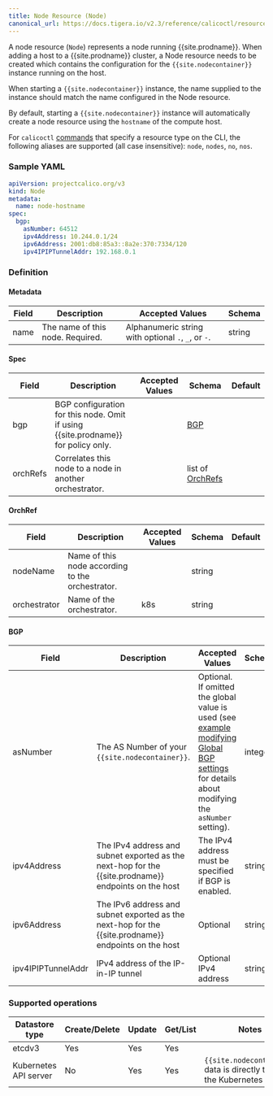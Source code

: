 ```yaml
---
title: Node Resource (Node)
canonical_url: https://docs.tigera.io/v2.3/reference/calicoctl/resources/node
---
```


A node resource (`Node`) represents a node running {{site.prodname}}.  When adding a host
to a {{site.prodname}} cluster, a Node resource needs to be created which contains the
configuration for the `{{site.nodecontainer}}` instance running on the host.

When starting a `{{site.nodecontainer}}` instance, the name supplied to the instance should
match the name configured in the Node resource.

By default, starting a `{{site.nodecontainer}}` instance will automatically create a node resource
using the `hostname` of the compute host.

For `calicoctl` [commands]({{site.baseurl}}/{{page.version}}/reference/calicoctl/commands/) that
specify a resource type on the CLI, the following
aliases are supported (all case insensitive): `node`, `nodes`, `no`, `nos`.

### Sample YAML

```yaml
apiVersion: projectcalico.org/v3
kind: Node
metadata:
  name: node-hostname
spec:
  bgp:
    asNumber: 64512
    ipv4Address: 10.244.0.1/24
    ipv6Address: 2001:db8:85a3::8a2e:370:7334/120
    ipv4IPIPTunnelAddr: 192.168.0.1
```

### Definition

#### Metadata

| Field  | Description                      | Accepted Values   | Schema |
|--------|----------------------------------|-------------------|--------|
| name   | The name of this node. Required. | Alphanumeric string with optional `.`, `_`, or `-`. | string |

#### Spec

| Field  | Description                 | Accepted Values   | Schema | Default    |
|--------|-----------------------------|-------------------|--------|------------|
| bgp    | BGP configuration for this node.  Omit if using {{site.prodname}} for policy only. | | [BGP](#bgp) |
| orchRefs | Correlates this node to a node in another orchestrator. | | list of [OrchRefs](#OrchRef) |

#### OrchRef

| Field       | Description                 | Accepted Values   | Schema | Default    |
|-------------|-----------------------------|-------------------|--------|------------|
| nodeName    | Name of this node according to the orchestrator. | | string |
| orchestrator | Name of the orchestrator. | k8s | string |

#### BGP

| Field       | Description                 | Accepted Values   | Schema | Default    |
|-------------|-----------------------------|-------------------|--------|------------|
| asNumber    | The AS Number of your `{{site.nodecontainer}}`. | Optional. If omitted the global value is used (see [example modifying Global BGP settings](/{{page.version}}/usage/configuration/bgp#example) for details about modifying the `asNumber` setting). | integer |
| ipv4Address | The IPv4 address and subnet exported as the next-hop for the {{site.prodname}} endpoints on the host | The IPv4 address must be specified if BGP is enabled. | string |
| ipv6Address | The IPv6 address and subnet exported as the next-hop for the {{site.prodname}} endpoints on the host | Optional | string |
| ipv4IPIPTunnelAddr | IPv4 address of the IP-in-IP tunnel | Optional IPv4 address | string |

### Supported operations

| Datastore type        | Create/Delete | Update | Get/List | Notes
|-----------------------|---------------|--------|----------|------
| etcdv3                | Yes           | Yes    | Yes      |
| Kubernetes API server | No            | Yes    | Yes      | `{{site.nodecontainer}}` data is directly tied to the Kubernetes nodes.

